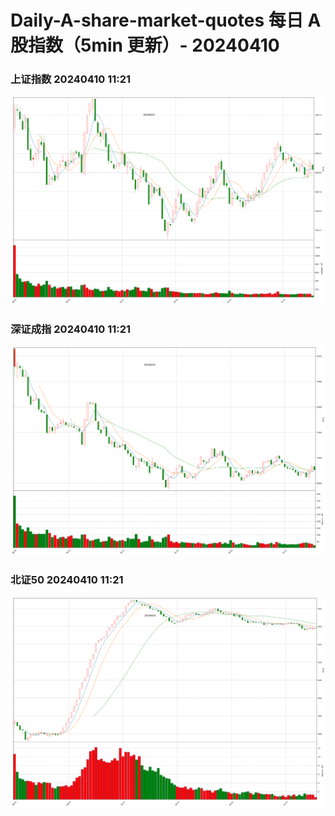 
# Daily-A-share-market-quotes 每日 A 股指数（5min 更新）- 20240410

### 上证指数 20240410 11:21
![](./fig/2024/4/20240410-sh000001.png)

### 深证成指 20240410 11:21
![](./fig/2024/4/20240410-sz399001.png)

### 北证50 20240410 11:21
![](./fig/2024/4/20240410-bj899050.png)
